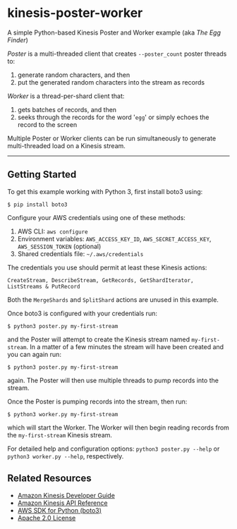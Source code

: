 # kinesis-poster-worker

A simple Python-based Kinesis Poster and Worker example (aka _The Egg Finder_)

_Poster_ is a multi-threaded client that creates ```--poster_count``` poster 
threads to: 
 1. generate random characters, and then
 2. put the generated random characters into the stream as records

_Worker_ is a thread-per-shard client that:  
 1. gets batches of records, and then
 2. seeks through the records for the word '```egg```' or simply echoes the record to the screen

Multiple Poster or Worker clients can be run simultaneously to generate 
multi-threaded load on a Kinesis stream. 
* * *
## Getting Started

To get this example working with Python 3, first install boto3 using: 
```
$ pip install boto3
```

Configure your AWS credentials using one of these methods:
1. AWS CLI: `aws configure`
2. Environment variables: `AWS_ACCESS_KEY_ID`, `AWS_SECRET_ACCESS_KEY`, `AWS_SESSION_TOKEN` (optional)
3. Shared credentials file: `~/.aws/credentials`

The credentials you use should permit at least these Kinesis actions: 
```
CreateStream, DescribeStream, GetRecords, GetShardIterator, ListStreams & PutRecord
```

Both the `MergeShards` and `SplitShard` actions are unused in this example.

Once boto3 is configured with your credentials run: 
```
$ python3 poster.py my-first-stream
``` 
and the Poster will attempt to create the Kinesis stream named 
`my-first-stream`. In a matter of a few minutes the stream will have been 
created and you can again run: 
```
$ python3 poster.py my-first-stream
```
again. The Poster will then use multiple threads to pump records into the stream.

Once the Poster is pumping records into the stream, then run: 
```
$ python3 worker.py my-first-stream
``` 
which will start the Worker. The Worker will then begin reading records from 
the `my-first-stream` Kinesis stream.

For detailed help and configuration options:
```python3 poster.py --help``` or ```python3 worker.py --help```, respectively.

## Related Resources
* [Amazon Kinesis Developer Guide](http://docs.aws.amazon.com/kinesis/latest/dev/introduction.html)  
* [Amazon Kinesis API Reference](http://docs.aws.amazon.com/kinesis/latest/APIReference/Welcome.html)
* [AWS SDK for Python (boto3)](https://boto3.amazonaws.com/v1/documentation/api/latest/index.html)
* [Apache 2.0 License](http://aws.amazon.com/apache2.0)
